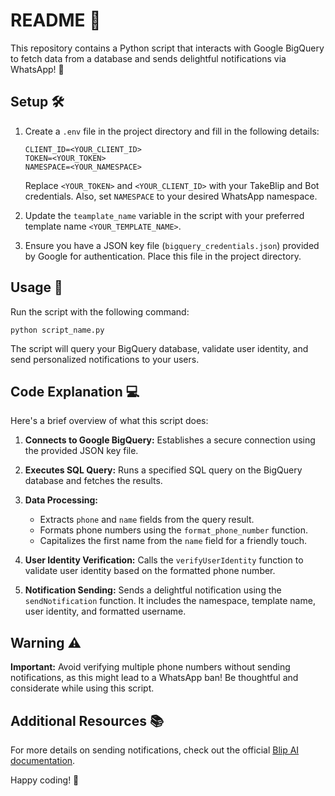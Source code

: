 # README 📘

This repository contains a Python script that interacts with Google BigQuery to fetch data from a database and sends delightful notifications via WhatsApp! 🚀

## Setup 🛠️

1. Create a `.env` file in the project directory and fill in the following details:

   ```
   CLIENT_ID=<YOUR_CLIENT_ID>
   TOKEN=<YOUR_TOKEN>
   NAMESPACE=<YOUR_NAMESPACE>
   ```
   Replace `<YOUR_TOKEN>` and `<YOUR_CLIENT_ID>` with your TakeBlip and Bot credentials. Also, set `NAMESPACE` to your desired WhatsApp namespace.

2. Update the `teamplate_name` variable in the script with your preferred template name `<YOUR_TEMPLATE_NAME>`.

3. Ensure you have a JSON key file (`bigquery_credentials.json`) provided by Google for authentication. Place this file in the project directory.

## Usage 🚀

Run the script with the following command:

```
python script_name.py
```

The script will query your BigQuery database, validate user identity, and send personalized notifications to your users.

## Code Explanation 💻

Here's a brief overview of what this script does:

1. **Connects to Google BigQuery:** Establishes a secure connection using the provided JSON key file.

2. **Executes SQL Query:** Runs a specified SQL query on the BigQuery database and fetches the results.

3. **Data Processing:**
   - Extracts `phone` and `name` fields from the query result.
   - Formats phone numbers using the `format_phone_number` function.
   - Capitalizes the first name from the `name` field for a friendly touch.

4. **User Identity Verification:** Calls the `verifyUserIdentity` function to validate user identity based on the formatted phone number.

5. **Notification Sending:** Sends a delightful notification using the `sendNotification` function. It includes the namespace, template name, user identity, and formatted username.

## Warning ⚠️

**Important:** Avoid verifying multiple phone numbers without sending notifications, as this might lead to a WhatsApp ban! Be thoughtful and considerate while using this script.

## Additional Resources 📚
For more details on sending notifications, check out the official [Blip AI documentation](https://docs.blip.ai/#sending-notifications).

Happy coding! 🎉
